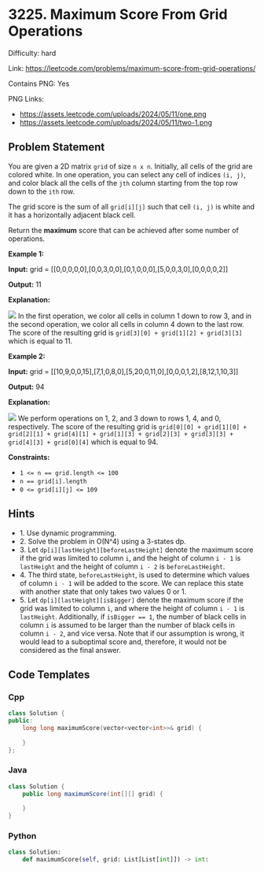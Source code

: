 # 3225. Maximum Score From Grid Operations

Difficulty: hard

Link: https://leetcode.com/problems/maximum-score-from-grid-operations/

Contains PNG: Yes

PNG Links:
- https://assets.leetcode.com/uploads/2024/05/11/one.png
- https://assets.leetcode.com/uploads/2024/05/11/two-1.png

## Problem Statement

You are given a 2D matrix `grid` of size `n x n`. Initially, all cells of the grid are colored white. In one operation, you can select any cell of indices `(i, j)`, and color black all the cells of the `jth` column starting from the top row down to the `ith` row.

The grid score is the sum of all `grid[i][j]` such that cell `(i, j)` is white and it has a horizontally adjacent black cell.

Return the **maximum** score that can be achieved after some number of operations.

**Example 1:**

**Input:** grid \= \[\[0,0,0,0,0],\[0,0,3,0,0],\[0,1,0,0,0],\[5,0,0,3,0],\[0,0,0,0,2]]

**Output:** 11

**Explanation:**

![](https://assets.leetcode.com/uploads/2024/05/11/one.png)
In the first operation, we color all cells in column 1 down to row 3, and in the second operation, we color all cells in column 4 down to the last row. The score of the resulting grid is `grid[3][0] + grid[1][2] + grid[3][3]` which is equal to 11\.

**Example 2:**

**Input:** grid \= \[\[10,9,0,0,15],\[7,1,0,8,0],\[5,20,0,11,0],\[0,0,0,1,2],\[8,12,1,10,3]]

**Output:** 94

**Explanation:**

![](https://assets.leetcode.com/uploads/2024/05/11/two-1.png)
We perform operations on 1, 2, and 3 down to rows 1, 4, and 0, respectively. The score of the resulting grid is `grid[0][0] + grid[1][0] + grid[2][1] + grid[4][1] + grid[1][3] + grid[2][3] + grid[3][3] + grid[4][3] + grid[0][4]` which is equal to 94\.

**Constraints:**

* `1 <= n == grid.length <= 100`
* `n == grid[i].length`
* `0 <= grid[i][j] <= 109`

## Hints

- 1\. Use dynamic programming.
- 2\. Solve the problem in O(N^4\) using a 3\-states dp.
- 3\. Let `dp[i][lastHeight][beforeLastHeight]` denote the maximum score if the grid was limited to column `i`, and the height of column `i - 1` is `lastHeight` and the height of column `i - 2` is `beforeLastHeight`.
- 4\. The third state, `beforeLastHeight`, is used to determine which values of column `i - 1` will be added to the score. We can replace this state with another state that only takes two values 0 or 1\.
- 5\. Let `dp[i][lastHeight][isBigger]` denote the maximum score if the grid was limited to column `i`, and where the height of column `i - 1` is `lastHeight`. Additionally, if `isBigger == 1`, the number of black cells in column `i` is assumed to be larger than the number of black cells in column `i - 2`, and vice versa. Note that if our assumption is wrong, it would lead to a suboptimal score and, therefore, it would not be considered as the final answer.

## Code Templates

### Cpp
```cpp
class Solution {
public:
    long long maximumScore(vector<vector<int>>& grid) {
        
    }
};
```

### Java
```java
class Solution {
    public long maximumScore(int[][] grid) {
        
    }
}
```

### Python
```python
class Solution:
    def maximumScore(self, grid: List[List[int]]) -> int:
        
```

